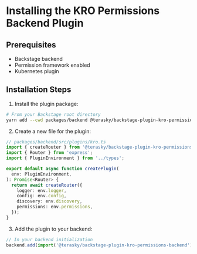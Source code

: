 # Installing the KRO Permissions Backend Plugin

## Prerequisites

- Backstage backend
- Permission framework enabled
- Kubernetes plugin

## Installation Steps

1. Install the plugin package:

```bash
# From your Backstage root directory
yarn add --cwd packages/backend @terasky/backstage-plugin-kro-permissions-backend
```

2. Create a new file for the plugin:

```ts
// packages/backend/src/plugins/kro.ts
import { createRouter } from '@terasky/backstage-plugin-kro-permissions-backend';
import { Router } from 'express';
import { PluginEnvironment } from '../types';

export default async function createPlugin(
  env: PluginEnvironment,
): Promise<Router> {
  return await createRouter({
    logger: env.logger,
    config: env.config,
    discovery: env.discovery,
    permissions: env.permissions,
  });
}
```

3. Add the plugin to your backend:

```ts
// In your backend initialization
backend.add(import('@terasky/backstage-plugin-kro-permissions-backend'));
```
